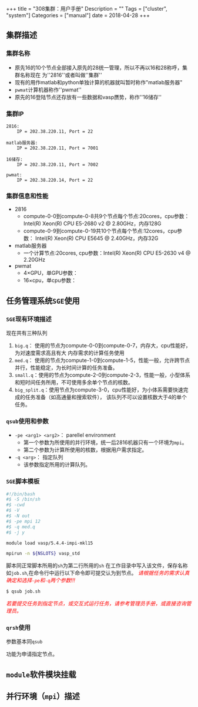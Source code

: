 +++
title = "308集群：用户手册"
Description = ""
Tags = ["cluster", "system"]
Categories = ["manual"]
date = 2018-04-28
+++

## 集群描述

### 集群名称
- 原先16的10个节点全部接入原先的28统一管理，所以不再以16和28称呼，集群名称现在
为''2816''或者叫做''集群''
- 现有的用作matlab和python单独计算的机器就叫暂时称作"matlab服务器"
- `pwmat`计算机器称作''pwmat''
- 原先的16登陆节点还存放有一些数据和vasp赝势，称作''16储存''

### 集群IP
```
2816:
    IP = 202.38.220.11, Port = 22

matlab服务器:
    IP = 202.38.220.11, Port = 7001

16储存:
    IP = 202.38.220.11, Port = 7002

pwmat:
    IP = 202.38.220.14, Port = 22
```

### 集群信息和性能
* 2816
  * compute-0-0到compute-0-8共9个节点每个节点:20cores，cpu参数：Intel(R) Xeon(R) CPU E5-2680 v2 @ 2.80GHz，内存128G
  * compute-0-9到compute-0-19共10个节点每个节点:12cores，cpu参数： Intel(R) Xeon(R) CPU E5645  @ 2.40GHz，内存32G
* matlab服务器
  * 一个计算节点:20cores, cpu参数：Intel(R) Xeon(R) CPU E5-2630 v4 @ 2.20GHz
* pwmat
  * 4×GPU，单GPU参数：
  * 16×cpu，单cpu参数：

## 任务管理系统`SGE`使用

### `SGE`现有环境描述

现在共有三种队列

1. `big.q`： 使用的节点为compute-0-0到compute-0-7，内存大，cpu性能好，为对速度需求高且有大
    内存需求的计算任务使用
2. `med.q`： 使用的节点为compute-1-0到compute-1-5，性能一般，允许跨节点并行，性能稳定，为长时间计算的任务准备。
3. `small.q`：使用的节点为compute-2-0到compute-2-3，性能一般，小型体系和短时间任务所用，不可使用多余单个节点的核数。
4. `big_split.q`：使用节点为compute-3-0，cpu性能好，为小体系需要快速完成的任务准备（如高通量和搜索软件），
    该队列不可以设置核数大于4的单个任务。

### `qsub`使用和参数
* `-pe <arg1> <arg2>`： parellel environment
  * <arg1> 第一个参数为所使用的并行环境，统一后2816机器只有一个环境为`mpi`。
  * <arg2> 第二个参数为计算所使用的核数，根据用户需求指定。
* `-q <arg>`： 指定队列
  * <arg> 该参数指定所用的计算队列。

### `SGE`脚本模板
```bash
#!/bin/bash     
#$ -S /bin/sh
#$ -cwd            
#$ -V            
#$ -N out
#$ -pe mpi 12
#$ -q med.q
#$ -j y

module load vasp/5.4.4-impi-mkl15

mpirun -n ${NSLOTS} vasp_std
```
脚本同正常脚本所用的`sh`为第二行所用的`sh`
在工作目录中写入该文件，保存名称如`job.sh`,在命令行中运行以下命令即可提交认为到节点。
<span style="color:red">*请根据任务的需求认真确定和选择`-pe`和`-q`两个参数!!!*</span>

```sh
$ qsub job.sh
```

<span style="color:red">*若要提交任务到指定节点，或交互式运行任务，请参考管理员手册，或直接咨询管理员。*</span>

### `qrsh`使用

参数基本同`qsub`

功能为申请指定节点。

## `module`软件模块挂载


## 并行环境（`mpi`）描述
